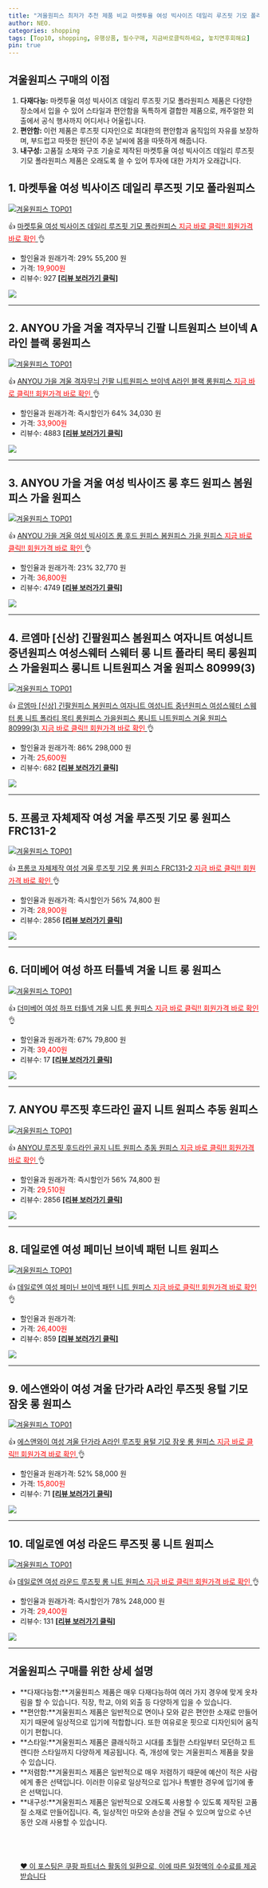 ```yaml
---
title: "겨울원피스 최저가 추천 제품 비교 마켓투율 여성 빅사이즈 데일리 루즈핏 기모 폴라원피스 가격 비교 최저가장점"
author: NEO.
categories: shopping
tags: [Top10, shopping, 유행상품, 필수구매, 지금바로클릭하세요, 놓치면후회해요]
pin: true
---
```

## 겨울원피스 구매의 이점
1. **다재다능:** 마켓투율 여성 빅사이즈 데일리 루즈핏 기모 폴라원피스 제품은 다양한 장소에서 입을 수 있어 스타일과 편안함을 독특하게 결합한 제품으로, 캐주얼한 외출에서 공식 행사까지 어디서나 어울립니다.
2. **편안함:** 이런 제품은 루즈핏 디자인으로 최대한의 편안함과 움직임의 자유를 보장하며, 부드럽고 따뜻한 원단이 추운 날씨에 몸을 따뜻하게 해줍니다.
3. **내구성:** 고품질 소재와 구조 기술로 제작된 마켓투율 여성 빅사이즈 데일리 루즈핏 기모 폴라원피스 제품은 오래도록 쓸 수 있어 투자에 대한 가치가 오래갑니다.

   

## 1. 마켓투율 여성 빅사이즈 데일리 루즈핏 기모 폴라원피스

[![겨울원피스 TOP01](https://thumbnail8.coupangcdn.com/thumbnails/remote/490x490ex/image/vendor_inventory/8b53/d85280bbf34583ccca555b6707337a70f8b4e91041803c127fd59bfec757.jpg)](https://link.coupang.com/re/AFFSDP?lptag=AF3617701&subid=GithubCoopas&pageKey=6966496713&traceid=V0-153&itemId=16978201143&vendorItemId=84477902770)


👍 [마켓투율 여성 빅사이즈 데일리 루즈핏 기모 폴라원피스 <font color=red> 지금 바로 클릭!! 회원가격 바로 확인 </font> ](https://link.coupang.com/re/AFFSDP?lptag=AF3617701&subid=GithubCoopas&pageKey=6966496713&traceid=V0-153&itemId=16978201143&vendorItemId=84477902770) 👌 


- 할인율과 원래가격: 29%  55,200   원
- 가격: <span style='color:red'>19,900원</span>
- 리뷰수: 927  [**[리뷰 보러가기 클릭]**](https://link.coupang.com/re/AFFSDP?lptag=AF3617701&subid=GithubCoopas&pageKey=6966496713&traceid=V0-153&itemId=16978201143&vendorItemId=84477902770)

[![](/discount_price.png)](https://link.coupang.com/re/AFFSDP?lptag=AF3617701&subid=GithubCoopas&pageKey=6966496713&traceid=V0-153&itemId=16978201143&vendorItemId=84477902770)

---


   

## 2. ANYOU 가을 겨울 격자무늬 긴팔 니트원피스 브이넥 A라인 블랙 롱원피스

[![겨울원피스 TOP01](https://thumbnail9.coupangcdn.com/thumbnails/remote/490x490ex/image/vendor_inventory/8715/b4207e40bb22abe18386c8d304c67bf00b5126ba41572b561d8499f2c71a.jpg)](https://link.coupang.com/re/AFFSDP?lptag=AF3617701&subid=GithubCoopas&pageKey=7652960100&traceid=V0-153&itemId=20367727858&vendorItemId=87718779709)


👍 [ANYOU 가을 겨울 격자무늬 긴팔 니트원피스 브이넥 A라인 블랙 롱원피스 <font color=red> 지금 바로 클릭!! 회원가격 바로 확인 </font> ](https://link.coupang.com/re/AFFSDP?lptag=AF3617701&subid=GithubCoopas&pageKey=7652960100&traceid=V0-153&itemId=20367727858&vendorItemId=87718779709) 👌 


- 할인율과 원래가격: 즉시할인가 64%  34,030   원
- 가격: <span style='color:red'>33,900원</span>
- 리뷰수: 4883  [**[리뷰 보러가기 클릭]**](https://link.coupang.com/re/AFFSDP?lptag=AF3617701&subid=GithubCoopas&pageKey=7652960100&traceid=V0-153&itemId=20367727858&vendorItemId=87718779709)

[![](/discount_price.png)](https://link.coupang.com/re/AFFSDP?lptag=AF3617701&subid=GithubCoopas&pageKey=7652960100&traceid=V0-153&itemId=20367727858&vendorItemId=87718779709)

---


   

## 3. ANYOU 가을 겨울 여성 빅사이즈 롱 후드 원피스 봄원피스 가을 원피스

[![겨울원피스 TOP01](https://thumbnail10.coupangcdn.com/thumbnails/remote/490x490ex/image/vendor_inventory/7496/61f2b8db5e1a329bb2f61c4b4eb186f7bb698433ab363cd9da153c0cb7e9.jpg)](https://link.coupang.com/re/AFFSDP?lptag=AF3617701&subid=GithubCoopas&pageKey=7692347799&traceid=V0-153&itemId=20573827535&vendorItemId=87978132901)


👍 [ANYOU 가을 겨울 여성 빅사이즈 롱 후드 원피스 봄원피스 가을 원피스 <font color=red> 지금 바로 클릭!! 회원가격 바로 확인 </font> ](https://link.coupang.com/re/AFFSDP?lptag=AF3617701&subid=GithubCoopas&pageKey=7692347799&traceid=V0-153&itemId=20573827535&vendorItemId=87978132901) 👌 


- 할인율과 원래가격: 23%  32,770   원
- 가격: <span style='color:red'>36,800원</span>
- 리뷰수: 4749  [**[리뷰 보러가기 클릭]**](https://link.coupang.com/re/AFFSDP?lptag=AF3617701&subid=GithubCoopas&pageKey=7692347799&traceid=V0-153&itemId=20573827535&vendorItemId=87978132901)

[![](/discount_price.png)](https://link.coupang.com/re/AFFSDP?lptag=AF3617701&subid=GithubCoopas&pageKey=7692347799&traceid=V0-153&itemId=20573827535&vendorItemId=87978132901)

---


   

## 4. 르엠마 [신상] 긴팔원피스 봄원피스 여자니트 여성니트 중년원피스 여성스웨터 스웨터 롱 니트 폴라티 목티 롱원피스 가을원피스 롱니트 니트원피스 겨울 원피스 80999(3)

[![겨울원피스 TOP01](https://thumbnail6.coupangcdn.com/thumbnails/remote/490x490ex/image/vendor_inventory/7973/4d741c2b0167b1481a68defae627d82579b182116f9dbc77d1a258846d13.jpg)](https://link.coupang.com/re/AFFSDP?lptag=AF3617701&subid=GithubCoopas&pageKey=6849772363&traceid=V0-153&itemId=16313625779&vendorItemId=84441624297)


👍 [르엠마 [신상] 긴팔원피스 봄원피스 여자니트 여성니트 중년원피스 여성스웨터 스웨터 롱 니트 폴라티 목티 롱원피스 가을원피스 롱니트 니트원피스 겨울 원피스 80999(3) <font color=red> 지금 바로 클릭!! 회원가격 바로 확인 </font> ](https://link.coupang.com/re/AFFSDP?lptag=AF3617701&subid=GithubCoopas&pageKey=6849772363&traceid=V0-153&itemId=16313625779&vendorItemId=84441624297) 👌 


- 할인율과 원래가격: 86%  298,000   원
- 가격: <span style='color:red'>25,600원</span>
- 리뷰수: 682  [**[리뷰 보러가기 클릭]**](https://link.coupang.com/re/AFFSDP?lptag=AF3617701&subid=GithubCoopas&pageKey=6849772363&traceid=V0-153&itemId=16313625779&vendorItemId=84441624297)

[![](/discount_price.png)](https://link.coupang.com/re/AFFSDP?lptag=AF3617701&subid=GithubCoopas&pageKey=6849772363&traceid=V0-153&itemId=16313625779&vendorItemId=84441624297)

---


   

## 5. 프롬코 자체제작 여성 겨울 루즈핏 기모 롱 원피스 FRC131-2

[![겨울원피스 TOP01](https://thumbnail10.coupangcdn.com/thumbnails/remote/490x490ex/image/vendor_inventory/4630/9c5a70fd6efdf408f1c0ef9e68853664770fba340a86da40dab315ccac68.jpg)](https://link.coupang.com/re/AFFSDP?lptag=AF3617701&subid=GithubCoopas&pageKey=6897714451&traceid=V0-153&itemId=16579481834&vendorItemId=83788211721)


👍 [프롬코 자체제작 여성 겨울 루즈핏 기모 롱 원피스 FRC131-2 <font color=red> 지금 바로 클릭!! 회원가격 바로 확인 </font> ](https://link.coupang.com/re/AFFSDP?lptag=AF3617701&subid=GithubCoopas&pageKey=6897714451&traceid=V0-153&itemId=16579481834&vendorItemId=83788211721) 👌 


- 할인율과 원래가격: 즉시할인가 56%  74,800   원
- 가격: <span style='color:red'>28,900원</span>
- 리뷰수: 2856  [**[리뷰 보러가기 클릭]**](https://link.coupang.com/re/AFFSDP?lptag=AF3617701&subid=GithubCoopas&pageKey=6897714451&traceid=V0-153&itemId=16579481834&vendorItemId=83788211721)

[![](/discount_price.png)](https://link.coupang.com/re/AFFSDP?lptag=AF3617701&subid=GithubCoopas&pageKey=6897714451&traceid=V0-153&itemId=16579481834&vendorItemId=83788211721)

---


   

## 6. 더미베어 여성 하프 터틀넥 겨울 니트 롱 원피스

[![겨울원피스 TOP01](https://thumbnail8.coupangcdn.com/thumbnails/remote/490x490ex/image/vendor_inventory/d85f/6ec4dc0177cbdd94e5486c81ebbca99dd2bdb4a2862619668b282ca212f1.jpg)](https://link.coupang.com/re/AFFSDP?lptag=AF3617701&subid=GithubCoopas&pageKey=7647876221&traceid=V0-153&itemId=20340996244&vendorItemId=87425806065)


👍 [더미베어 여성 하프 터틀넥 겨울 니트 롱 원피스 <font color=red> 지금 바로 클릭!! 회원가격 바로 확인 </font> ](https://link.coupang.com/re/AFFSDP?lptag=AF3617701&subid=GithubCoopas&pageKey=7647876221&traceid=V0-153&itemId=20340996244&vendorItemId=87425806065) 👌 


- 할인율과 원래가격: 67%  79,800   원
- 가격: <span style='color:red'>39,400원</span>
- 리뷰수: 17  [**[리뷰 보러가기 클릭]**](https://link.coupang.com/re/AFFSDP?lptag=AF3617701&subid=GithubCoopas&pageKey=7647876221&traceid=V0-153&itemId=20340996244&vendorItemId=87425806065)

[![](/discount_price.png)](https://link.coupang.com/re/AFFSDP?lptag=AF3617701&subid=GithubCoopas&pageKey=7647876221&traceid=V0-153&itemId=20340996244&vendorItemId=87425806065)

---


   

## 7. ANYOU 루즈핏 후드라인 골지 니트 원피스 추동 원피스

[![겨울원피스 TOP01](https://thumbnail7.coupangcdn.com/thumbnails/remote/490x490ex/image/vendor_inventory/fb25/776a44c510c09967f1836f6252605e45bcbe83ec9059d7f781194a1c1900.jpg)](https://link.coupang.com/re/AFFSDP?lptag=AF3617701&subid=GithubCoopas&pageKey=7578905426&traceid=V0-153&itemId=20002570295&vendorItemId=87522234648)


👍 [ANYOU 루즈핏 후드라인 골지 니트 원피스 추동 원피스 <font color=red> 지금 바로 클릭!! 회원가격 바로 확인 </font> ](https://link.coupang.com/re/AFFSDP?lptag=AF3617701&subid=GithubCoopas&pageKey=7578905426&traceid=V0-153&itemId=20002570295&vendorItemId=87522234648) 👌 


- 할인율과 원래가격: 즉시할인가 56%  74,800   원
- 가격: <span style='color:red'>29,510원</span>
- 리뷰수: 2856  [**[리뷰 보러가기 클릭]**](https://link.coupang.com/re/AFFSDP?lptag=AF3617701&subid=GithubCoopas&pageKey=7578905426&traceid=V0-153&itemId=20002570295&vendorItemId=87522234648)

[![](/discount_price.png)](https://link.coupang.com/re/AFFSDP?lptag=AF3617701&subid=GithubCoopas&pageKey=7578905426&traceid=V0-153&itemId=20002570295&vendorItemId=87522234648)

---


   

## 8. 데일로엔 여성 페미닌 브이넥 패턴 니트 원피스

[![겨울원피스 TOP01](https://thumbnail7.coupangcdn.com/thumbnails/remote/490x490ex/image/vendor_inventory/ef15/88a6623fbe6fa4b960c35c8188fe58cce1200fc8ce7f1a90697489381b22.jpg)](https://link.coupang.com/re/AFFSDP?lptag=AF3617701&subid=GithubCoopas&pageKey=7714626179&traceid=V0-153&itemId=20688338047&vendorItemId=87760011922)


👍 [데일로엔 여성 페미닌 브이넥 패턴 니트 원피스 <font color=red> 지금 바로 클릭!! 회원가격 바로 확인 </font> ](https://link.coupang.com/re/AFFSDP?lptag=AF3617701&subid=GithubCoopas&pageKey=7714626179&traceid=V0-153&itemId=20688338047&vendorItemId=87760011922) 👌 


- 할인율과 원래가격: 
- 가격: <span style='color:red'>26,400원</span>
- 리뷰수: 859  [**[리뷰 보러가기 클릭]**](https://link.coupang.com/re/AFFSDP?lptag=AF3617701&subid=GithubCoopas&pageKey=7714626179&traceid=V0-153&itemId=20688338047&vendorItemId=87760011922)

[![](/discount_price.png)](https://link.coupang.com/re/AFFSDP?lptag=AF3617701&subid=GithubCoopas&pageKey=7714626179&traceid=V0-153&itemId=20688338047&vendorItemId=87760011922)

---


   

## 9. 에스앤와이 여성 겨울 단가라 A라인 루즈핏 용털 기모 잠옷 롱 원피스

[![겨울원피스 TOP01](https://thumbnail10.coupangcdn.com/thumbnails/remote/490x490ex/image/vendor_inventory/8081/dc1d277cceb71104aaff2d513b6f42ab8f13541655277aa8154e7874d947.png)](https://link.coupang.com/re/AFFSDP?lptag=AF3617701&subid=GithubCoopas&pageKey=7783543573&traceid=V0-153&itemId=21041752008&vendorItemId=88104483136)


👍 [에스앤와이 여성 겨울 단가라 A라인 루즈핏 용털 기모 잠옷 롱 원피스 <font color=red> 지금 바로 클릭!! 회원가격 바로 확인 </font> ](https://link.coupang.com/re/AFFSDP?lptag=AF3617701&subid=GithubCoopas&pageKey=7783543573&traceid=V0-153&itemId=21041752008&vendorItemId=88104483136) 👌 


- 할인율과 원래가격: 52%  58,000   원
- 가격: <span style='color:red'>15,800원</span>
- 리뷰수: 71  [**[리뷰 보러가기 클릭]**](https://link.coupang.com/re/AFFSDP?lptag=AF3617701&subid=GithubCoopas&pageKey=7783543573&traceid=V0-153&itemId=21041752008&vendorItemId=88104483136)

[![](/discount_price.png)](https://link.coupang.com/re/AFFSDP?lptag=AF3617701&subid=GithubCoopas&pageKey=7783543573&traceid=V0-153&itemId=21041752008&vendorItemId=88104483136)

---


   

## 10. 데일로엔 여성 라운드 루즈핏 롱 니트 원피스

[![겨울원피스 TOP01](https://thumbnail10.coupangcdn.com/thumbnails/remote/490x490ex/image/vendor_inventory/d733/959463cdf79595255c789888a654b1addc305010c328122d8dd7794a9ee3.jpg)](https://link.coupang.com/re/AFFSDP?lptag=AF3617701&subid=GithubCoopas&pageKey=7746149026&traceid=V0-153&itemId=20853065797&vendorItemId=87920591992)


👍 [데일로엔 여성 라운드 루즈핏 롱 니트 원피스 <font color=red> 지금 바로 클릭!! 회원가격 바로 확인 </font> ](https://link.coupang.com/re/AFFSDP?lptag=AF3617701&subid=GithubCoopas&pageKey=7746149026&traceid=V0-153&itemId=20853065797&vendorItemId=87920591992) 👌 


- 할인율과 원래가격: 즉시할인가 78%  248,000   원
- 가격: <span style='color:red'>29,400원</span>
- 리뷰수: 131  [**[리뷰 보러가기 클릭]**](https://link.coupang.com/re/AFFSDP?lptag=AF3617701&subid=GithubCoopas&pageKey=7746149026&traceid=V0-153&itemId=20853065797&vendorItemId=87920591992)

[![](/discount_price.png)](https://link.coupang.com/re/AFFSDP?lptag=AF3617701&subid=GithubCoopas&pageKey=7746149026&traceid=V0-153&itemId=20853065797&vendorItemId=87920591992)

---
## 겨울원피스 구매를 위한 상세 설명
* **다재다능함:**겨울원피스 제품은 매우 다재다능하여 여러 가지 경우에 맞게 옷차림을 할 수 있습니다. 직장, 학교, 야외 외출 등 다양하게 입을 수 있습니다.
* **편안함:**겨울원피스 제품은 일반적으로 면이나 모와 같은 편안한 소재로 만들어지기 때문에 일상적으로 입기에 적합합니다. 또한 여유로운 핏으로 디자인되어 움직이기 편합니다.
* **스타일:**겨울원피스 제품은 클래식하고 시대를 초월한 스타일부터 모던하고 트렌디한 스타일까지 다양하게 제공됩니다. 즉, 개성에 맞는 겨울원피스 제품을 찾을 수 있습니다.
* **저렴함:**겨울원피스 제품은 일반적으로 매우 저렴하기 때문에 예산이 적은 사람에게 좋은 선택입니다. 이러한 이유로 일상적으로 입거나 특별한 경우에 입기에 좋은 선택입니다.
* **내구성:**겨울원피스 제품은 일반적으로 오래도록 사용할 수 있도록 제작된 고품질 소재로 만들어집니다. 즉, 일상적인 마모와 손상을 견딜 수 있으며 앞으로 수년 동안 오래 사용할 수 있습니다.<br><br><br><br><br> [ ❤  이 포스팅은 쿠팡 파트너스 활동의 일환으로, 이에 따른 일정액의 수수료를 제공받습니다](https://link.coupang.com/a/bcEFyh)